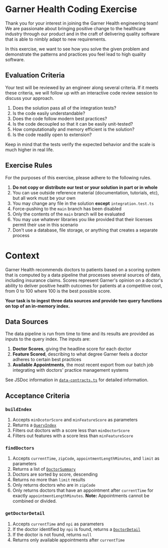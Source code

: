 # Garner Health Coding Exercise

Thank you for your interest in joining the Garner Health engineering team!
We are passionate about bringing positive change to the healthcare industry through our product and in the craft of delivering quality software that is able to nimbly adapt to new requirements.

In this exercise, we want to see how you solve the given problem and demonstrate the patterns and practices you feel lead to high quality software.

## Evaluation Criteria

Your test will be reviewed by an engineer along several criteria. If it meets these criteria, we will follow up with an interactive code review session to discuss your approach.

1. Does the solution pass all of the integration tests?
2. Is the code easily understandable?
3. Does the code follow modern best practices?
4. Is the code decoupled so that it can be easily unit-tested?
5. How computationally and memory efficient is the solution?
6. Is the code readily open to extension?

Keep in mind that the tests verify the expected behavior and the scale is much higher in real life.

## Exercise Rules

For the purposes of this exercise, please adhere to the following rules.

1. **Do not copy or distribute our test or your solution in part or in whole**
2. You can use outside reference material (documentation, tutorials, etc), but all work must be your own
3. You may change any file in the solution **except** `integration.test.ts`
4. Force-pushing to the `main` branch has been disabled
5. Only the contents of the `main` branch will be evaluated
6. You may use whatever libraries you like provided that their licenses permit their use in this scenario
7. Don't use a database, file storage, or anything that creates a separate process

# Context

Garner Health recommends doctors to patients based on a scoring system that is computed by a data pipeline that processes several sources of data, including insurance claims.
Scores represent Garner's opinion on a doctor's ability to deliver positive health outcomes for patients at a competitive cost, from 0 to 100 where 100 is the best possible score.

**Your task is to ingest three data sources and provide two query functions on top of an in-memory index.**

## Data Sources

The data pipeline is run from time to time and its results are provided as inputs to the query index.
The inputs are:

1. **Doctor Scores**, giving the headline score for each doctor
2. **Feature Scored**, describing to what degree Garner feels a doctor adheres to certain best practices
3. **Available Appointments**, the most recent export from our batch job integrating with doctors' practice management systems

See JSDoc information in [`data-contracts.ts`](src/data-contracts.ts) for detailed information.

## Acceptance Criteria

### `buildIndex`

1. Accepts `minDcotorScore` and `minFeatureScore` as parameters
2. Returns a [`QueryIndex`](src/query-index.ts)
3. Filters out doctors with a score less than `minDoctorScore`
4. Filters out features with a score less than `minFeatureScore`

### `findDoctors`

1. Accepts `currentTime`, `zipCode`, `appointmentLengthMinutes`, and `limit` as parameters
2. Returns a list of [`DoctorSummary`](src/query-index.ts)
3. Doctors are sorted by score, descending
4. Returns no more than `limit` results
5. Only returns doctors who are in `zipCode`
6. Only returns doctors that have an appointment after `currentTime` for exactly `appointmentLengthMinutes`.
   **Note:** Appointments cannot be combined or divided.

### `getDoctorDetail`

1. Accepts `currentTime` and `npi` as parameters
2. If the doctor identified by `npi` is found, returns a [`DoctorDetail`](src/query-index.ts)
3. If the doctor is not found, returns `null`
4. Returns only available appointments after `currentTime`
